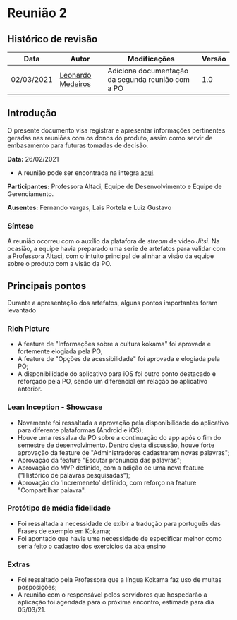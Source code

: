 # Reunião 2

## Histórico de revisão

| Data       | Autor                                           | Modificações                 | Versão |
| ---------- | ----------------------------------------------- | ---------------------------- | ------ |
| 02/03/2021 | [Leonardo Medeiros](https://github.com/leomedeiros1) | Adiciona documentação da segunda reunião com a PO | 1.0    |

## Introdução

O presente documento visa registrar e apresentar informações pertinentes geradas nas reuniões com os donos do produto, assim como servir de embasamento para futuras tomadas de decisão.

**Data:** 26/02/2021

* A reunião pode ser encontrada na integra [aqui][reuniao].

**Participantes:** Professora Altaci, Equipe de Desenvolvimento e Equipe de Gerenciamento.

**Ausentes:** Fernando vargas, Lais Portela e Luiz Gustavo

### Síntese

A reunião ocorreu com o auxílio da platafora de *stream* de vídeo *Jitsi*. Na ocasião, a equipe havia preparado uma serie de artefatos para validar com a Professora Altaci, com o intuito principal de alinhar a visão da equipe sobre o produto com a visão da PO.

## Principais pontos

Durante a apresentação dos artefatos, alguns pontos importantes foram levantado

### Rich Picture

* A feature de "Informações sobre a cultura kokama" foi aprovada e fortemente elogiada pela PO;
* A feature de "Opções de acessibilidade" foi aprovada e elogiada pela PO;
* A disponibilidade do aplicativo para iOS foi outro ponto destacado e reforçado pela PO, sendo um diferencial em relação ao aplicativo anterior.

### Lean Inception - Showcase

* Novamente foi ressaltada a aprovação pela disponibilidade do aplicativo para diferente plataformas (Android e iOS);
* Houve uma ressalva da PO sobre a continuação do app após o fim do semestre de desenvolvimento. Dentro desta discussão, houve forte aprovação da feature de  "Administradores cadastrarem novas palavras";
* Aprovação da feature "Escutar pronuncia das palavras";
* Aprovação do MVP definido, com a adição de uma nova feature ("Histórico de palavras pesquisadas");
* Aprovação do 'Incremeneto' definido, com reforço na feature "Compartilhar palavra".


### Protótipo de média fidelidade

* Foi ressaltada a necessidade de exibir a tradução para português das Frases de exemplo em Kokama;
* Foi apontado que havia uma necessidade de especificar melhor como seria feito o cadastro dos exercícios da aba ensino 

### Extras

* Foi ressaltado pela Professora que a língua Kokama faz uso de muitas posposições;
* A reunião com o responsável pelos servidores que hospedarão a aplicação foi agendada para o próxima encontro, estimada para dia 05/03/21.


[reuniao]: https://drive.google.com/file/d/1WZ2qf4oEzBBCOsN3QcbDAYKCvg4gYZ1I/view?usp=sharing